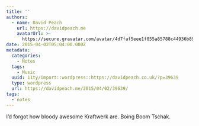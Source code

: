 ```yaml
---
title: ''
authors:
  - name: David Peach
    url: https://davidpeach.me
    avatarUrl: >-
      https://secure.gravatar.com/avatar/4d7faf5eee1f055a85788c44936b8995eaab6dfb004e7854ec747ccb272e91ee?s=96&d=mm&r=g
date: 2015-04-02T05:04:00.000Z
metadata:
  categories:
    - Notes
  tags:
    - Music
  uuid: 11ty/import::wordpress::https://davidpeach.co.uk/?p=39639
  type: wordpress
  url: https://davidpeach.me/2015/04/02/39639/
tags:
  - notes
---
```

I’d forgot how bloody awesome Kraftwerk are. Boing Boom Tschak.
